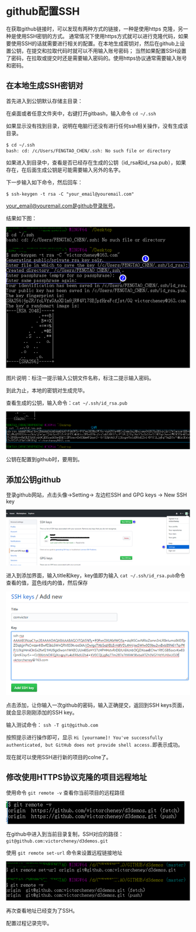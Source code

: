 # github配置SSH

在获取github链接时，可以发现有两种方式的链接，一种是使用https 克隆，另一种是使用SSH密钥的方式。
通常情况下使用https方式就可以进行克隆代码，如果要使用SSH的话就需要进行相关的配置。在本地生成密钥对，然后在github上设置公钥，在提交和拉取代码时就可以不用输入账号密码；
当然如果配置SSH设置了密码，在拉取或提交时还是需要输入密码的。使用https协议通常需要输入账号和密码。

## 在本地生成SSH密钥对

首先进入到公钥默认存储主目录：

在桌面或者任意文件夹中，右键打开gitbash，输入命令 `cd ~/.ssh`

如果显示没有找到目录，说明在电脑行还没有进行任何ssh相关操作，没有生成该目录。

    $ cd ~/.ssh
    bash: cd: /c/Users/FENGTAO_CHEN/.ssh: No such file or directory

如果进入到目录中，查看是否已经存在生成的公钥（id_rsa和id_rsa.pub），如果存在，在后面生成公钥是可能需要输入另外的名字。

下一步输入如下命令，然后回车：

    $ ssh-keygen -t rsa -C "your_email@youremail.com"

your_email@youremail.com是github登录账号。

结果如下图：

![githubSSH1.png](githubSSH1.png)

图片说明：标注一提示输入公钥文件名称，标注二提示输入密码。

到此为止，本地的密钥对生成完毕。

查看生成的公钥，输入命令：`cat ~/.ssh/id_rsa.pub`

![githubSSH2.png](githubSSH2.png)

公钥在配置到github时，要用到。

## 添加公钥github

登录github网站，点击头像->Setting-> 左边栏SSH and GPG keys -> New SSH key

![githubSSH3.png](githubSSH3.png)

进入到添加界面，输入title和key，key值即为输入 `cat ~/.ssh/id_rsa.pub`命令查看的值，蓝色线内的值，然后保存

![githubSSH4.png](githubSSH4.png)

点击添加，让你输入一次github的密码，输入正确提交，返回到SSH keys页面，就会显示刚刚添加的SSH key。

输入测试命令： `ssh -T git@github.com`

按照提示进行操作即可，显示 `Hi [yourname]! You've successfully authenticated, but GitHub does not provide shell access.`即表示成功。

现在就可以使用SSH进行新的项目的colne了。

## 修改使用HTTPS协议克隆的项目远程地址

使用命令 `git remote -v` 查看你当前项目的远程路径

![githubSSH5.png](githubSSH5.png)

在github中进入到当前目录复制，SSH对应的路径： `git@github.com:victorcheney/d3demos.git`

使用 `git remote set-url` 命令来设置远程链接地址

![githubSSH6.png](githubSSH6.png)

再次查看地址已经变为了SSH。

配置过程记录完毕。
